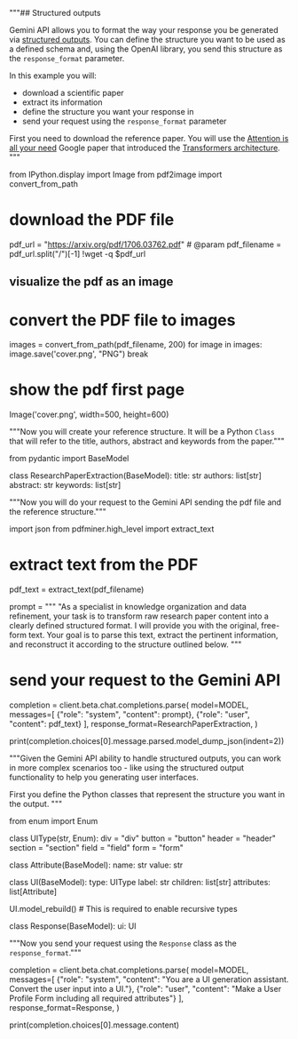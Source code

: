 """## Structured outputs

Gemini API allows you to format the way your response you be generated via [structured outputs](https://ai.google.dev/gemini-api/docs/structured-output). You can define the structure you want to be used as a defined schema and, using the OpenAI library, you send this structure as the `response_format` parameter.

In this example you will:
- download a scientific paper
- extract its information
- define the structure you want your response in
- send your request using the `response_format` parameter

First you need to download the reference paper. You will use the [Attention is all your need](https://arxiv.org/pdf/1706.03762.pdf) Google paper that introduced the [Transformers architecture](https://en.wikipedia.org/wiki/Transformer_(deep_learning_architecture)).
"""

from IPython.display import Image
from pdf2image import convert_from_path


# download the PDF file
pdf_url = "https://arxiv.org/pdf/1706.03762.pdf" # @param
pdf_filename = pdf_url.split("/")[-1]
!wget -q $pdf_url

## visualize the pdf as an image
# convert the PDF file to images
images = convert_from_path(pdf_filename, 200)
for image in images:
  image.save('cover.png', "PNG")
  break

# show the pdf first page
Image('cover.png', width=500, height=600)

"""Now you will create your reference structure. It will be a Python `Class` that will refer to the title, authors, abstract and keywords from the paper."""

from pydantic import BaseModel


class ResearchPaperExtraction(BaseModel):
    title: str
    authors: list[str]
    abstract: str
    keywords: list[str]

"""Now you will do your request to the Gemini API sending the pdf file and the reference structure."""

import json
from pdfminer.high_level import extract_text


# extract text from the PDF
pdf_text = extract_text(pdf_filename)

prompt = """
"As a specialist in knowledge organization and data refinement, your task is to transform
raw research paper content into a clearly defined structured format. I will provide you
with the original, free-form text. Your goal is to parse this text, extract the pertinent
information, and reconstruct it according to the structure outlined below.
"""

# send your request to the Gemini API
completion = client.beta.chat.completions.parse(
  model=MODEL,
  messages=[
    {"role": "system", "content": prompt},
    {"role": "user", "content": pdf_text}
  ],
  response_format=ResearchPaperExtraction,
)

print(completion.choices[0].message.parsed.model_dump_json(indent=2))

"""Given the Gemini API ability to handle structured outputs, you can work in more complex scenarios too - like using the structured output functionality to help you generating user interfaces.

First you define the Python classes that represent the structure you want in the output.
"""

from enum import Enum


class UIType(str, Enum):
    div = "div"
    button = "button"
    header = "header"
    section = "section"
    field = "field"
    form = "form"

class Attribute(BaseModel):
    name: str
    value: str

class UI(BaseModel):
    type: UIType
    label: str
    children: list[str]
    attributes: list[Attribute]

UI.model_rebuild() # This is required to enable recursive types

class Response(BaseModel):
    ui: UI

"""Now you send your request using the `Response` class as the `response_format`."""

completion = client.beta.chat.completions.parse(
    model=MODEL,
    messages=[
        {"role": "system", "content": "You are a UI generation assistant. Convert the user input into a UI."},
        {"role": "user", "content": "Make a User Profile Form including all required attributes"}
    ],
    response_format=Response,
)

print(completion.choices[0].message.content)